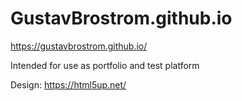 # GustavBrostrom.github.io

https://gustavbrostrom.github.io/

Intended for use as portfolio and test platform

Design: https://html5up.net/
